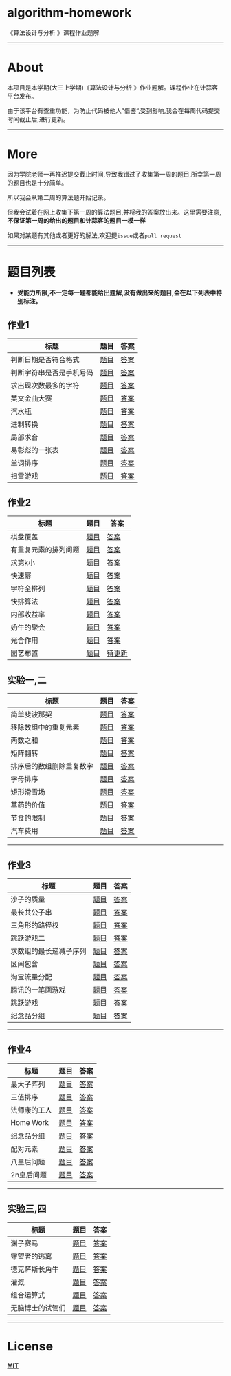 # algorithm-homework
《算法设计与分析 》课程作业题解

**************

# About

本项目是本学期(大三上学期)《算法设计与分析 》作业题解。课程作业在计蒜客平台发布。

由于该平台有查重功能，为防止代码被他人”借鉴“,受到影响,我会在每周代码提交时间截止后,进行更新。

**************

# More

因为学院老师一再推迟提交截止时间,导致我错过了收集第一周的题目,所幸第一周的题目也是十分简单。

所以我会从第二周的算法题开始记录。

但我会试着在网上收集下第一周的算法题目,并将我的答案放出来。这里需要注意,**不保证第一周的给出的题目和计蒜客的题目一模一样**

如果对某题有其他或者更好的解法,欢迎提`issue`或者`pull request`
***************

# 题目列表

- **受能力所限,不一定每一题都能给出题解,没有做出来的题目,会在以下列表中特别标注。**

## 作业1
标题|题目|答案
-|-|-
判断日期是否符合格式|[题目](https://github.com/iamsail/algorithm-homework/blob/master/question/theFirstWeek/%E5%88%A4%E6%96%AD%E6%97%A5%E6%9C%9F%E6%98%AF%E5%90%A6%E7%AC%A6%E5%90%88%E6%A0%BC%E5%BC%8F.md)|[答案](https://github.com/iamsail/algorithm-homework/blob/master/answer/theFirstWeek/%E5%88%A4%E6%96%AD%E6%97%A5%E6%9C%9F%E6%98%AF%E5%90%A6%E7%AC%A6%E5%90%88%E6%A0%BC%E5%BC%8F.cpp)
判断字符串是否是手机号码|[题目](https://github.com/iamsail/algorithm-homework/blob/master/question/theFirstWeek/%E5%88%A4%E6%96%AD%E5%AD%97%E7%AC%A6%E4%B8%B2%E6%98%AF%E5%90%A6%E6%98%AF%E6%89%8B%E6%9C%BA%E5%8F%B7%E7%A0%81.md)|[答案](https://github.com/iamsail/algorithm-homework/blob/master/answer/theFirstWeek/%E5%88%A4%E6%96%AD%E5%AD%97%E7%AC%A6%E4%B8%B2%E6%98%AF%E5%90%A6%E6%98%AF%E6%89%8B%E6%9C%BA%E5%8F%B7%E7%A0%81.cpp)
求出现次数最多的字符|[题目](https://github.com/iamsail/algorithm-homework/blob/master/question/theFirstWeek/%E6%B1%82%E5%87%BA%E7%8E%B0%E6%AC%A1%E6%95%B0%E6%9C%80%E5%A4%9A%E7%9A%84%E5%AD%97%E7%AC%A6.md)|[答案](https://github.com/iamsail/algorithm-homework/blob/master/answer/theFirstWeek/%E6%B1%82%E5%87%BA%E7%8E%B0%E6%AC%A1%E6%95%B0%E6%9C%80%E5%A4%9A%E7%9A%84%E5%AD%97%E7%AC%A6.cpp)
英文金曲大赛|[题目](https://github.com/iamsail/algorithm-homework/blob/master/question/theFirstWeek/%E8%8B%B1%E6%96%87%E9%87%91%E6%9B%B2%E5%A4%A7%E8%B5%9B.md)|[答案](https://github.com/iamsail/algorithm-homework/blob/master/answer/theFirstWeek/%E8%8B%B1%E6%96%87%E9%87%91%E6%9B%B2%E5%A4%A7%E8%B5%9B.cpp)
汽水瓶|[题目](https://github.com/iamsail/algorithm-homework/blob/master/question/theFirstWeek/%E6%B1%BD%E6%B0%B4%E7%93%B6.md)|[答案](https://github.com/iamsail/algorithm-homework/blob/master/answer/theFirstWeek/%E6%B1%BD%E6%B0%B4%E7%93%B6.cpp)
进制转换|[题目](https://github.com/iamsail/algorithm-homework/blob/master/question/theFirstWeek/%E8%BF%9B%E5%88%B6%E8%BD%AC%E6%8D%A2.md)|[答案](https://github.com/iamsail/algorithm-homework/blob/master/answer/theFirstWeek/%E8%BF%9B%E5%88%B6%E8%BD%AC%E6%8D%A2.cpp)
局部求合|[题目](https://github.com/iamsail/algorithm-homework/blob/master/question/theFirstWeek/%E5%B1%80%E9%83%A8%E6%B1%82%E5%90%88.md)|[答案](https://github.com/iamsail/algorithm-homework/blob/master/answer/theFirstWeek/%E5%B1%80%E9%83%A8%E6%B1%82%E5%90%88.cpp)
易彰彪的一张表|[题目](https://github.com/iamsail/algorithm-homework/blob/master/question/theFirstWeek/%E6%98%93%E5%BD%B0%E5%BD%AA%E7%9A%84%E4%B8%80%E5%BC%A0%E8%A1%A8.md)|[答案](https://github.com/iamsail/algorithm-homework/blob/master/answer/theFirstWeek/%E6%98%93%E5%BD%B0%E5%BD%AA%E7%9A%84%E4%B8%80%E5%BC%A0%E8%A1%A8.cpp)
单词排序|[题目](https://github.com/iamsail/algorithm-homework/blob/master/question/theFirstWeek/%E5%8D%95%E8%AF%8D%E6%8E%92%E5%BA%8F.md)|[答案](https://github.com/iamsail/algorithm-homework/blob/master/answer/theFirstWeek/%E5%8D%95%E8%AF%8D%E6%8E%92%E5%BA%8F.cpp)
扫雷游戏|[题目](https://github.com/iamsail/algorithm-homework/blob/master/question/theFirstWeek/%E6%89%AB%E9%9B%B7%E6%B8%B8%E6%88%8F.md)|[答案](https://github.com/iamsail/algorithm-homework/blob/master/answer/theFirstWeek/%E6%89%AB%E9%9B%B7%E6%B8%B8%E6%88%8F.cpp)


## 作业2
标题|题目|答案
-|-|-
棋盘覆盖|[题目](https://github.com/iamsail/algorithm-homework/blob/master/question/theSecondWeek/%E6%A3%8B%E7%9B%98%E8%A6%86%E7%9B%96.md)|[答案](https://github.com/iamsail/algorithm-homework/blob/master/answer/theSecondWeek/%E6%A3%8B%E7%9B%98%E8%A6%86%E7%9B%96.cpp)
有重复元素的排列问题|[题目](https://github.com/iamsail/algorithm-homework/blob/master/question/theSecondWeek/%E6%9C%89%E9%87%8D%E5%A4%8D%E5%85%83%E7%B4%A0%E7%9A%84%E6%8E%92%E5%88%97%E9%97%AE%E9%A2%98.md)|[答案](https://github.com/iamsail/algorithm-homework/blob/master/answer/theSecondWeek/%E6%9C%89%E9%87%8D%E5%A4%8D%E5%85%83%E7%B4%A0%E7%9A%84%E6%8E%92%E5%88%97%E9%97%AE%E9%A2%98.cpp)
求第k小|[题目](https://github.com/iamsail/algorithm-homework/blob/master/question/theSecondWeek/%E6%B1%82%E7%AC%ACk%E5%B0%8F.md)|[答案](https://github.com/iamsail/algorithm-homework/blob/master/answer/theSecondWeek/%E6%B1%82%E7%AC%ACk%E5%B0%8F.cpp)
快速幂|[题目](https://github.com/iamsail/algorithm-homework/blob/master/question/theSecondWeek/%E5%BF%AB%E9%80%9F%E5%B9%82.md)|[答案](https://github.com/iamsail/algorithm-homework/blob/master/answer/theSecondWeek/%E5%BF%AB%E9%80%9F%E5%B9%82.cpp)
字符全排列|[题目](https://github.com/iamsail/algorithm-homework/blob/master/question/theSecondWeek/%E5%AD%97%E7%AC%A6%E5%85%A8%E6%8E%92%E5%88%97.md)|[答案](https://github.com/iamsail/algorithm-homework/blob/master/answer/theSecondWeek/%E5%AD%97%E7%AC%A6%E5%85%A8%E6%8E%92%E5%88%97.cpp)
快排算法|[题目](https://github.com/iamsail/algorithm-homework/blob/master/question/theSecondWeek/%E5%BF%AB%E6%8E%92%E7%AE%97%E6%B3%95.md)|[答案](https://github.com/iamsail/algorithm-homework/blob/master/answer/theSecondWeek/%E5%BF%AB%E6%8E%92%E7%AE%97%E6%B3%95.cpp)
内部收益率|[题目](https://github.com/iamsail/algorithm-homework/blob/master/question/theSecondWeek/%E5%86%85%E9%83%A8%E6%94%B6%E7%9B%8A%E7%8E%87.md)|[答案](https://github.com/iamsail/algorithm-homework/blob/master/answer/theSecondWeek/%E5%86%85%E9%83%A8%E6%94%B6%E7%9B%8A%E7%8E%87.cpp)
奶牛的聚会|[题目](https://github.com/iamsail/algorithm-homework/blob/master/question/theSecondWeek/%E5%A5%B6%E7%89%9B%E7%9A%84%E8%81%9A%E4%BC%9A.md)|[答案](https://github.com/iamsail/algorithm-homework/blob/master/answer/theSecondWeek/%E5%A5%B6%E7%89%9B%E7%9A%84%E8%81%9A%E4%BC%9A.cpp)
光合作用|[题目](https://github.com/iamsail/algorithm-homework/blob/master/question/theSecondWeek/%E5%85%89%E5%90%88%E4%BD%9C%E7%94%A8.md)|[答案](https://github.com/iamsail/algorithm-homework/blob/master/answer/theSecondWeek/%E5%85%89%E5%90%88%E4%BD%9C%E7%94%A8.cpp)
园艺布置|[题目](https://github.com/iamsail/algorithm-homework/blob/master/question/theSecondWeek/%E5%9B%AD%E8%89%BA%E5%B8%83%E7%BD%AE.md)|[待更新]()

## 实验一,二
标题|题目|答案
-|-|-
简单斐波那契|[题目](https://github.com/iamsail/algorithm-homework/blob/master/question/experimentOne-Tow/%E7%AE%80%E5%8D%95%E6%96%90%E6%B3%A2%E9%82%A3%E5%A5%91.md)|[答案](https://github.com/iamsail/algorithm-homework/blob/master/answer/experimentOne-Tow/%E7%AE%80%E5%8D%95%E6%96%90%E6%B3%A2%E9%82%A3%E5%A5%91.cpp)
移除数组中的重复元素|[题目](https://github.com/iamsail/algorithm-homework/blob/master/question/experimentOne-Tow/%E7%A7%BB%E9%99%A4%E6%95%B0%E7%BB%84%E4%B8%AD%E7%9A%84%E9%87%8D%E5%A4%8D%E5%85%83%E7%B4%A0.md)|[答案](https://github.com/iamsail/algorithm-homework/blob/master/answer/experimentOne-Tow/%E7%A7%BB%E9%99%A4%E6%95%B0%E7%BB%84%E4%B8%AD%E7%9A%84%E9%87%8D%E5%A4%8D%E5%85%83%E7%B4%A0.cpp)
两数之和|[题目](https://github.com/iamsail/algorithm-homework/blob/master/question/experimentOne-Tow/%E4%B8%A4%E6%95%B0%E4%B9%8B%E5%92%8C.md)|[答案](https://github.com/iamsail/algorithm-homework/blob/master/answer/experimentOne-Tow/%E4%B8%A4%E6%95%B0%E4%B9%8B%E5%92%8C.cpp)
矩阵翻转|[题目](https://github.com/iamsail/algorithm-homework/blob/master/question/experimentOne-Tow/%E7%9F%A9%E9%98%B5%E7%BF%BB%E8%BD%AC.md)|[答案](https://github.com/iamsail/algorithm-homework/blob/master/answer/experimentOne-Tow/%E7%9F%A9%E9%98%B5%E7%BF%BB%E8%BD%AC.cpp)
排序后的数组删除重复数字|[题目](https://github.com/iamsail/algorithm-homework/blob/master/question/experimentOne-Tow/%E7%A7%BB%E9%99%A4%E6%95%B0%E7%BB%84%E4%B8%AD%E7%9A%84%E9%87%8D%E5%A4%8D%E5%85%83%E7%B4%A0.md)|[答案](https://github.com/iamsail/algorithm-homework/blob/master/answer/experimentOne-Tow/%E6%8E%92%E5%BA%8F%E5%90%8E%E7%9A%84%E6%95%B0%E7%BB%84%E5%88%A0%E9%99%A4%E9%87%8D%E5%A4%8D%E6%95%B0%E5%AD%97.cpp)
字母排序|[题目](https://github.com/iamsail/algorithm-homework/blob/master/question/experimentOne-Tow/%E5%AD%97%E6%AF%8D%E6%8E%92%E5%BA%8F.md)|[答案](https://github.com/iamsail/algorithm-homework/blob/master/answer/experimentOne-Tow/%E5%AD%97%E6%AF%8D%E6%8E%92%E5%BA%8F.cpp)
矩形滑雪场|[题目](https://github.com/iamsail/algorithm-homework/blob/master/question/experimentOne-Tow/%E7%9F%A9%E5%BD%A2%E6%BB%91%E9%9B%AA%E5%9C%BA.md)|[答案](https://github.com/iamsail/algorithm-homework/blob/master/answer/experimentOne-Tow/%E7%9F%A9%E5%BD%A2%E6%BB%91%E9%9B%AA%E5%9C%BA.cpp)
草药的价值|[题目](https://github.com/iamsail/algorithm-homework/blob/master/question/experimentOne-Tow/%E8%8D%89%E8%8D%AF%E7%9A%84%E4%BB%B7%E5%80%BC.md)|[答案](https://github.com/iamsail/algorithm-homework/blob/master/answer/experimentOne-Tow/%E8%8D%89%E8%8D%AF%E7%9A%84%E4%BB%B7%E5%80%BC.cpp)
节食的限制|[题目](https://github.com/iamsail/algorithm-homework/blob/master/question/experimentOne-Tow/%E8%8A%82%E9%A3%9F%E7%9A%84%E9%99%90%E5%88%B6.md)|[答案](https://github.com/iamsail/algorithm-homework/blob/master/answer/experimentOne-Tow/%E8%8A%82%E9%A3%9F%E7%9A%84%E9%99%90%E5%88%B6.cpp)
汽车费用|[题目](https://github.com/iamsail/algorithm-homework/blob/master/question/experimentOne-Tow/%E6%B1%BD%E8%BD%A6%E8%B4%B9%E7%94%A8.md)|[答案](https://github.com/iamsail/algorithm-homework/blob/master/answer/experimentOne-Tow/%E6%B1%BD%E8%BD%A6%E8%B4%B9%E7%94%A8.cpp)

*******************

## 作业3
标题|题目|答案
-|-|-
沙子的质量|[题目](https://github.com/iamsail/algorithm-homework/blob/master/question/theThirdWeek/%E6%B2%99%E5%AD%90%E7%9A%84%E8%B4%A8%E9%87%8F.md)|[答案](https://github.com/iamsail/algorithm-homework/blob/master/answer/theThirdWeek/%E6%B2%99%E5%AD%90%E7%9A%84%E8%B4%A8%E9%87%8F.cpp)
最长共公子串|[题目](https://github.com/iamsail/algorithm-homework/blob/master/question/theThirdWeek/%E6%9C%80%E9%95%BF%E5%85%B1%E5%85%AC%E5%AD%90%E4%B8%B2.md)|[答案](https://github.com/iamsail/algorithm-homework/blob/master/answer/theThirdWeek/%E6%9C%80%E9%95%BF%E5%85%B1%E5%85%AC%E5%AD%90%E4%B8%B2.cpp)
三角形的路径权|[题目](https://github.com/iamsail/algorithm-homework/blob/master/question/theThirdWeek/%E4%B8%89%E8%A7%92%E5%BD%A2%E7%9A%84%E8%B7%AF%E5%BE%84%E6%9D%83.md)|[答案](https://github.com/iamsail/algorithm-homework/blob/master/answer/theThirdWeek/%E4%B8%89%E8%A7%92%E5%BD%A2%E7%9A%84%E8%B7%AF%E5%BE%84%E6%9D%83.cpp)
跳跃游戏二|[题目](https://github.com/iamsail/algorithm-homework/blob/master/question/theThirdWeek/%E8%B7%B3%E8%B7%83%E6%B8%B8%E6%88%8F%E4%BA%8C.md)|[答案](https://github.com/iamsail/algorithm-homework/blob/master/answer/theThirdWeek/%E8%B7%B3%E8%B7%83%E6%B8%B8%E6%88%8F%E4%BA%8C.cpp)
求数组的最长递减子序列|[题目](https://github.com/iamsail/algorithm-homework/blob/master/question/theThirdWeek/%E6%B1%82%E6%95%B0%E7%BB%84%E7%9A%84%E6%9C%80%E9%95%BF%E9%80%92%E5%87%8F%E5%AD%90%E5%BA%8F%E5%88%97.md)|[答案](https://github.com/iamsail/algorithm-homework/blob/master/answer/theThirdWeek/%E6%B1%82%E6%95%B0%E7%BB%84%E7%9A%84%E6%9C%80%E9%95%BF%E9%80%92%E5%87%8F%E5%AD%90%E5%BA%8F%E5%88%97.cpp)
区间包含|[题目](https://github.com/iamsail/algorithm-homework/blob/master/question/theThirdWeek/%E5%8C%BA%E9%97%B4%E5%8C%85%E5%90%AB.md)|[答案](https://github.com/iamsail/algorithm-homework/blob/master/answer/theThirdWeek/%E5%8C%BA%E9%97%B4%E5%8C%85%E5%90%AB.cpp)
淘宝流量分配|[题目](https://github.com/iamsail/algorithm-homework/blob/master/question/theThirdWeek/%E6%B7%98%E5%AE%9D%E6%B5%81%E9%87%8F%E5%88%86%E9%85%8D.md)|[答案](https://github.com/iamsail/algorithm-homework/blob/master/answer/theThirdWeek/%E6%B7%98%E5%AE%9D%E6%B5%81%E9%87%8F%E5%88%86%E9%85%8D.cpp)
腾讯的一笔画游戏|[题目](https://github.com/iamsail/algorithm-homework/blob/master/question/theThirdWeek/%E8%85%BE%E8%AE%AF%E7%9A%84%E4%B8%80%E7%AC%94%E7%94%BB%E6%B8%B8%E6%88%8F.md)|[答案](https://github.com/iamsail/algorithm-homework/blob/master/answer/theThirdWeek/%E8%85%BE%E8%AE%AF%E7%9A%84%E4%B8%80%E7%AC%94%E7%94%BB%E6%B8%B8%E6%88%8F.cpp)
跳跃游戏|[题目](https://github.com/iamsail/algorithm-homework/blob/master/question/theThirdWeek/%E8%B7%B3%E8%B7%83%E6%B8%B8%E6%88%8F.md)|[答案](https://github.com/iamsail/algorithm-homework/blob/master/answer/theThirdWeek/%E8%B7%B3%E8%B7%83%E6%B8%B8%E6%88%8F.cpp)
纪念品分组|[题目](https://github.com/iamsail/algorithm-homework/blob/master/question/theThirdWeek/%E7%BA%AA%E5%BF%B5%E5%93%81%E5%88%86%E7%BB%84.md)|[答案](https://github.com/iamsail/algorithm-homework/blob/master/answer/theThirdWeek/%E7%BA%AA%E5%BF%B5%E5%93%81%E5%88%86%E7%BB%84.cpp)


*******************

## 作业4
标题|题目|答案
-|-|-
最大子阵列|[题目](https://github.com/iamsail/algorithm-homework/blob/master/question/theFourthWeek/%E6%9C%80%E5%A4%A7%E5%AD%90%E9%98%B5%E5%88%97.md)|[答案](https://github.com/iamsail/algorithm-homework/blob/master/answer/theFourthWeek/%E6%9C%80%E5%A4%A7%E5%AD%90%E9%98%B5%E5%88%97.cpp)
三值排序|[题目](https://github.com/iamsail/algorithm-homework/blob/master/question/theFourthWeek/%E4%B8%89%E5%80%BC%E6%8E%92%E5%BA%8F.md)|[答案](https://github.com/iamsail/algorithm-homework/blob/master/answer/theFourthWeek/%E4%B8%89%E5%80%BC%E6%8E%92%E5%BA%8F.cpp)
法师康的工人|[题目](https://github.com/iamsail/algorithm-homework/blob/master/question/theFourthWeek/%E6%B3%95%E5%B8%88%E5%BA%B7%E7%9A%84%E5%B7%A5%E4%BA%BA.md)|[答案](https://github.com/iamsail/algorithm-homework/blob/master/answer/theFourthWeek/%E6%B3%95%E5%B8%88%E5%BA%B7%E7%9A%84%E5%B7%A5%E4%BA%BA.cpp)
Home Work|[题目](https://github.com/iamsail/algorithm-homework/blob/master/question/theFourthWeek/HOmeWork.md)|[答案](https://github.com/iamsail/algorithm-homework/blob/master/answer/theFourthWeek/HomeWork.cpp)
纪念品分组|[题目](https://github.com/iamsail/algorithm-homework/blob/master/question/theFourthWeek/%E7%BA%AA%E5%BF%B5%E5%93%81%E5%88%86%E7%BB%84.md)|[答案](https://github.com/iamsail/algorithm-homework/blob/master/answer/theFourthWeek/%E7%BA%AA%E5%BF%B5%E5%93%81%E5%88%86%E7%BB%84.cpp)
配对元素|[题目](https://github.com/iamsail/algorithm-homework/blob/master/question/theFourthWeek/%E9%85%8D%E5%AF%B9%E5%85%83%E7%B4%A0.md)|[答案](https://github.com/iamsail/algorithm-homework/blob/master/answer/theFourthWeek/%E9%85%8D%E5%AF%B9%E5%85%83%E7%B4%A0.cpp)
八皇后问题|[题目](https://github.com/iamsail/algorithm-homework/blob/master/question/theFourthWeek/%E5%85%AB%E7%9A%87%E5%90%8E%E9%97%AE%E9%A2%98.md)|[答案](https://github.com/iamsail/algorithm-homework/blob/master/answer/theFourthWeek/%E5%85%AB%E7%9A%87%E5%90%8E%E9%97%AE%E9%A2%98.cpp)
2n皇后问题|[题目](https://github.com/iamsail/algorithm-homework/blob/master/question/theFourthWeek/2n%E7%9A%87%E5%90%8E%E9%97%AE%E9%A2%98.md)|[答案](https://github.com/iamsail/algorithm-homework/blob/master/answer/theFourthWeek/2n%E7%9A%87%E5%90%8E%E9%97%AE%E9%A2%98.cpp)

*******************

## 实验三,四
标题|题目|答案
-|-|-
渊子赛马|[题目]()|[答案]()
守望者的逃离|[题目]()|[答案]()
德克萨斯长角牛|[题目]()|[答案]()
灌溉|[题目]()|[答案]()
组合运算式|[题目]()|[答案]()
无脑博士的试管们|[题目]()|[答案]()

*******************

# License

**[MIT](https://github.com/iamsail/algorithm-homework/blob/master/LICENSE)**

